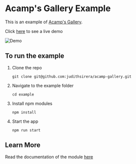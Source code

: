 # Acamp's Gallery Example

This is an example of [Acamp's Gallery](https://www.npmjs.com/package/@judsirera/acamp-gallery).

Click [here](https://judithsirera.github.io/acamp-gallery/) to see a live demo

![Demo](/assets/example.gif)

## To run the example

1. Clone the repo

   `git clone git@github.com:judithsirera/acamp-gallery.git`

2. Navigate to the example folder

   `cd example`

3. Install npm modules

   `npm install`

4. Start the app

   `npm run start`

## Learn More

Read the documentation of the module [here](https://github.com/judithsirera/acamp-gallery#readme)
